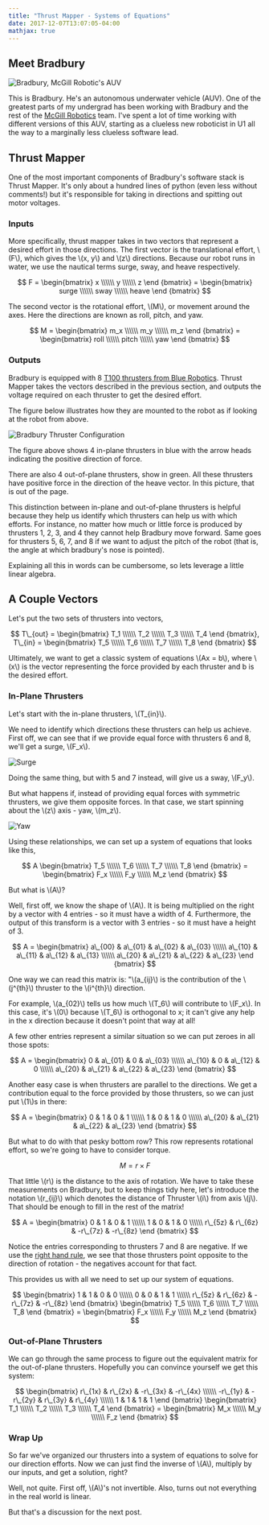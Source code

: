 ```yaml
---
title: "Thrust Mapper - Systems of Equations"
date: 2017-12-07T13:07:05-04:00
mathjax: true
---
```


## Meet Bradbury

![Bradbury, McGill Robotic's AUV](/img/thrust-mapper/AUV_Main.jpg)

This is Bradbury.
He's an autonomous underwater vehicle (AUV).
One of the greatest parts of my undergrad has been working with Bradbury and the rest of the [McGill Robotics](https://mcgillrobotics.com/) team.
I've spent a lot of time working with different versions of this AUV, starting as a clueless new roboticist in U1 all the way to a marginally less clueless software lead.

## Thrust Mapper

One of the most important components of Bradbury's software stack is Thrust Mapper.
It's only about a hundred lines of python (even less without comments!) but it's responsible for taking in directions and spitting out motor voltages.

### Inputs

More specifically, thrust mapper takes in two vectors that represent a desired effort in those directions.
The first vector is the translational effort, \\(F\\), which gives the \\(x, y\\) and \\(z\\) directions.
Because our robot runs in water, we use the nautical terms surge, sway, and heave respectively.

$$
F = 
    \begin{bmatrix}
        x \\\\\\
        y \\\\\\
        z \end
    {bmatrix} =
    \begin{bmatrix}
        surge \\\\\\
        sway \\\\\\
        heave \end
    {bmatrix}
$$

The second vector is the rotational effort, \\(M\\), or movement around the axes.
Here the directions are known as roll, pitch, and yaw.

$$
M = 
    \begin{bmatrix}
        m_x \\\\\\
        m_y \\\\\\
        m_z \end
    {bmatrix} =
    \begin{bmatrix}
        roll \\\\\\
        pitch \\\\\\
        yaw \end
    {bmatrix}
$$

### Outputs

Bradbury is equipped with 8 [T100 thrusters from Blue Robotics](https://www.bluerobotics.com/store/thrusters/t100-thruster/).
Thrust Mapper takes the vectors described in the previous section, and outputs the voltage required on each thruster to get the desired effort.

The figure below illustrates how they are mounted to the robot as if looking at the robot from above.

![Bradbury Thruster Configuration](/img/thrust-mapper/ThrusterConf.png#center)

The figure above shows 4 in-plane thrusters in blue with the arrow heads indicating the positive direction of force.

There are also 4 out-of-plane thrusters, show in green.
All these thrusters have positive force in the direction of the heave vector.
In this picture, that is out of the page.

This distinction between in-plane and out-of-plane thrusters is helpful because they help us identify which thrusters can help us with which efforts.
For instance, no matter how much or little force is produced by thrusters 1, 2, 3, and 4 they cannot help Bradbury move forward.
Same goes for thrusters 5, 6, 7, and 8 if we want to adjust the pitch of the robot (that is, the angle at which bradbury's nose is pointed).

Explaining all this in words can be cumbersome, so lets leverage a little linear algebra.

## A Couple Vectors

Let's put the two sets of thrusters into vectors,

$$
T\_{out} = 
    \begin{bmatrix}
        T_1 \\\\\\
        T_2 \\\\\\
        T_3 \\\\\\
        T_4 \end
    {bmatrix},  
T\_{in} =
    \begin{bmatrix}
        T_5 \\\\\\
        T_6 \\\\\\
        T_7 \\\\\\
        T_8 \end
    {bmatrix}
$$

Ultimately, we want to get a classic system of equations \\(Ax = b\\), where \\(x\\) is the vector representing the force provided by each thruster and b is the desired effort.

### In-Plane Thrusters
Let's start with the in-plane thrusters, \\(T\_{in}\\).

We need to identify which directions these thrusters can help us achieve.
First off, we can see that if we provide equal force with thrusters 6 and 8, we'll get a surge, \\(F\_x\\).

![Surge](/img/thrust-mapper/AUV_FX.png#center)

Doing the same thing, but with 5 and 7 instead, will give us a sway, \\(F\_y\\).

But what happens if, instead of providing equal forces with symmetric thrusters, we give them opposite forces.
In that case, we start spinning about the \\(z\\) axis - yaw, \\(m\_z\\).

![Yaw](/img/thrust-mapper/AUV_YAW.png#center)

Using these relationships, we can set up a system of equations that looks like this,

$$
    A
    \begin{bmatrix}
        T_5 \\\\\\
        T_6 \\\\\\
        T_7 \\\\\\
        T_8 \end
    {bmatrix} =
    \begin{bmatrix}
        F_x \\\\\\
        F_y \\\\\\
        M_z \end
    {bmatrix}
$$

But what is \\(A\\)?

Well, first off, we know the shape of \\(A\\).
It is being multiplied on the right by a vector with 4 entries - so it must have a width of 4.
Furthermore, the output of this transform is a vector with 3 entries - so it must have a height of 3.

$$
    A =
    \begin{bmatrix}
        a\_{00} & a\_{01} & a\_{02} & a\_{03} \\\\\\
        a\_{10} & a\_{11} & a\_{12} & a\_{13} \\\\\\
        a\_{20} & a\_{21} & a\_{22} & a\_{23} \end
    {bmatrix}
$$

One way we can read this matrix is: "\\(a\_{ij}\\) is the contribution of the \\(j^{th}\\) thruster to the \\(i^{th}\\) direction.

For example, \\(a\_{02}\\) tells us how much \\(T\_6\\) will contribute to \\(F\_x\\).
In this case, it's \\(0\\) because \\(T\_6\\) is orthogonal to x; it can't give any help in the x direction because it doesn't point that way at all!

A few other entries represent a similar situation so we can put zeroes in all those spots:

$$
    A =
    \begin{bmatrix}
        0 	& a\_{01} & 0       & a\_{03} \\\\\\
        a\_{10} & 0       & a\_{12} & 0       \\\\\\
        a\_{20} & a\_{21} & a\_{22} & a\_{23} \end
    {bmatrix}
$$

Another easy case is when thrusters are parallel to the directions.
We get a contribution equal to the force provided by those thrusters, so we can just put \\(1\\)s in there:

$$
    A =
    \begin{bmatrix}
        0       & 1       & 0       & 1 \\\\\\
        1       & 0       & 1       & 0 \\\\\\
        a\_{20} & a\_{21} & a\_{22} & a\_{23} \end
    {bmatrix}
$$

But what to do with that pesky bottom row?
This row represents rotational effort, so we're going to have to consider torque.

$$
    M = r \times F
$$

That little \\(r\\) is the distance to the axis of rotation.
We have to take these measurements on Bradbury, but to keep things tidy here, let's introduce the notation \\(r\_{ij}\\) which denotes the distance of Thruster \\(i\\) from axis \\(j\\).
That should be enough to fill in the rest of the matrix!

$$
    A =
    \begin{bmatrix}
        0       & 1       & 0       & 1 \\\\\\
        1       & 0       & 1       & 0 \\\\\\
        r\_{5z} & r\_{6z} & -r\_{7z} & -r\_{8z} \end
    {bmatrix}
$$

Notice the entries corresponding to thrusters 7 and 8 are negative.
If we use the [right hand rule](https://deutsch.physics.ucsc.edu/6A/book/torque/node2.html), we see that those thrusters point opposite to the direction of rotation - the negatives account for that fact.

This provides us with all we need to set up our system of equations.

$$
    \begin{bmatrix}
        1        & 1       & 0       & 0 \\\\\\
        0        & 0       & 1       & 1 \\\\\\
        r\_{5z} & r\_{6z} & -r\_{7z} & -r\_{8z} \end
    {bmatrix}
    \begin{bmatrix}
        T_5 \\\\\\
        T_6 \\\\\\
        T_7 \\\\\\
        T_8 \end
    {bmatrix} =
    \begin{bmatrix}
        F_x \\\\\\
        F_y \\\\\\
        M_z \end
    {bmatrix}
$$

### Out-of-Plane Thrusters

We can go through the same process to figure out the equivalent matrix for the out-of-plane thrusters.
Hopefully you can convince yourself we get this system:

$$
    \begin{bmatrix}
        r\_{1x}  & r\_{2x} & -r\_{3x}  & -r\_{4x} \\\\\\
        -r\_{1y} & -r\_{2y} & r\_{3y}  & r\_{4y} \\\\\\
        1        & 1         & 1          & 1 \end
    {bmatrix}
    \begin{bmatrix}
        T_1 \\\\\\
        T_2 \\\\\\
        T_3 \\\\\\
        T_4 \end
    {bmatrix} =
    \begin{bmatrix}
        M_x \\\\\\
        M_y \\\\\\
        F_z \end
    {bmatrix}
$$

### Wrap Up

So far we've organized our thrusters into a system of equations to solve for our direction efforts.
Now we can just find the inverse of \\(A\\), multiply by our inputs, and get a solution, right?

Well, not quite.
First off, \\(A\\)'s not invertible.
Also, turns out not everything in the real world is linear.

But that's a discussion for the next post.
